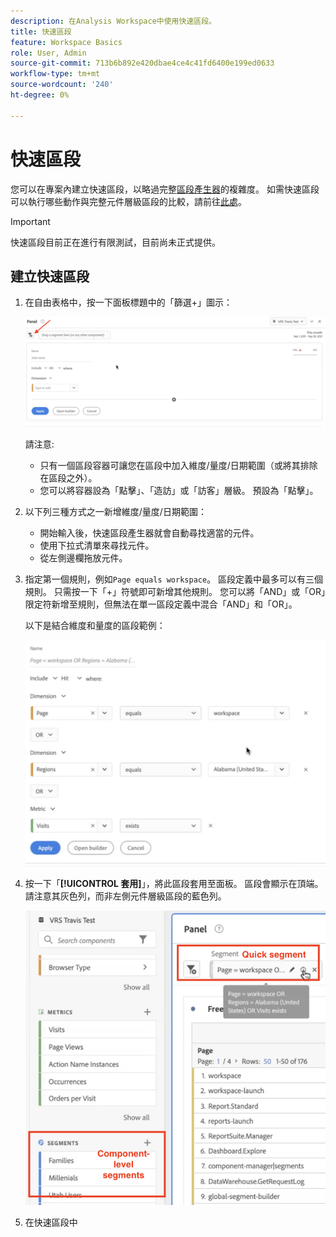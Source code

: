 ```yaml
---
description: 在Analysis Workspace中使用快速區段。
title: 快速區段
feature: Workspace Basics
role: User, Admin
source-git-commit: 713b6b892e420dbae4ce4c41fd6400e199ed0633
workflow-type: tm+mt
source-wordcount: '240'
ht-degree: 0%

---
```



# 快速區段

您可以在專案內建立快速區段，以略過完整[區段產生器](/help/components/segmentation/segmentation-workflow/seg-build.md)的複雜度。 如需快速區段可以執行哪些動作與完整元件層級區段的比較，請前往[此處](/help/analyze/analysis-workspace/components/segments/t-freeform-project-segment.md)。

>[!IMPORTANT]
> 快速區段目前正在進行有限測試，目前尚未正式提供。

## 建立快速區段

1. 在自由表格中，按一下面板標題中的「篩選+」圖示：

   ![](assets/quick-seg1.png)

   請注意:

   - 只有一個區段容器可讓您在區段中加入維度/量度/日期範圍（或將其排除在區段之外）。
   - 您可以將容器設為「點擊」、「造訪」或「訪客」層級。 預設為「點擊」。

1. 以下列三種方式之一新增維度/量度/日期範圍：

   - 開始輸入後，快速區段產生器就會自動尋找適當的元件。
   - 使用下拉式清單來尋找元件。
   - 從左側邊欄拖放元件。

1. 指定第一個規則，例如`Page equals workspace`。 區段定義中最多可以有三個規則。 只需按一下「+」符號即可新增其他規則。 您可以將「AND」或「OR」限定符新增至規則，但無法在單一區段定義中混合「AND」和「OR」。

   以下是結合維度和量度的區段範例：

   ![](assets/quick-seg2.png)

1. 按一下「**[!UICONTROL 套用]**」，將此區段套用至面板。
區段會顯示在頂端。 請注意其灰色列，而非左側元件層級區段的藍色列。

   ![](assets/quick-seg3.png)

1. 在快速區段中